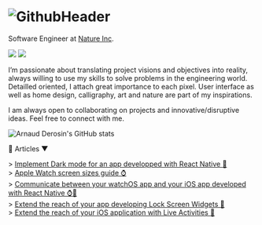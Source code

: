 <!-- Header XCode SwiftUI - Arnaud Derosin -->
#
# ![GithubHeader](https://user-images.githubusercontent.com/3236032/147799996-b638d294-bd20-4e79-93cb-d4a28148b5dd.gif)

<!-- Title -->
Software Engineer at <a href="https://nature.global/">Nature Inc</a>.

<!-- Socials - Reach out -->
<p>
  <a href="https://linkedin.com/in/arnaudderosin/"><img src="https://img.shields.io/badge/LinkedIn-blue?style=for-the-badge&logo=linkedin&logoColor=white&color=0e76a8"/></a>
  <a href="http://twitter.com/ArnaudDerosin/"><img src="https://img.shields.io/badge/Twitter-blue?style=for-the-badge&logo=twitter&logoColor=white&color=00acee"/></a>

<!-- Introduction -->
I’m passionate about translating project visions and objectives into reality, always willing to use my skills to solve problems in the engineering world. Detailled oriented, I attach great importance to each pixel. User interface as well as home design, calligraphy, art and nature are part of my inspirations.

I am always open to collaborating on projects and innovative/disruptive ideas. Feel free to connect with me.<br />

<!-- Github stats -->
![Arnaud Derosin's GitHub stats](https://github-readme-stats.vercel.app/api?username=ArnaudDerosin&count_private=true&bg_color=30,12c2e9,c471ed&title_color=fff&text_color=fff)

<!-- More -->
📝 Articles ▼
<p>
> <a href="https://engineering.nature.global/entry/nature-remo-dark-mode">Implement Dark mode for an app developped with React Native 📱</a><br />
> <a href="https://engineering.nature.global/entry/blog-fes-2022-apple-watch-screen-sizes">Apple Watch screen sizes guide ⌚️</a><br />  
> <a href="https://medium.com/@arnaud.derosin/communicate-between-your-watchos-app-and-your-ios-app-developed-with-react-native-b86ebe153d34">Communicate between your watchOS app and your iOS app developed with React Native ⌚️📱</a><br />  
> <a href="https://medium.com/@arnaud.derosin/extend-the-reach-of-your-app-developing-lock-screen-widgets-ios16-e5d714b18815">Extend the reach of your app developing Lock Screen Widgets 📱</a><br />  
> <a href="https://engineering.nature.global/entry/extend-reach-app-ios-live-activities">Extend the reach of your iOS application with Live Activities 📱</a>
</p>
